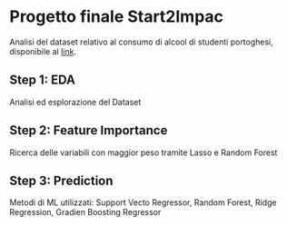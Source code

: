 # Progetto finale Start2Impac
Analisi del dataset relativo al consumo di alcool di studenti portoghesi, disponibile al [link](https://www.kaggle.com/datasets/uciml/student-alcohol-consumption).

## Step 1: EDA 
Analisi ed esplorazione del Dataset

## Step 2: Feature Importance 
Ricerca delle variabili con maggior peso tramite Lasso e Random Forest

## Step 3: Prediction
Metodi di ML utilizzati: Support Vecto Regressor, Random Forest, Ridge Regression, Gradien Boosting Regressor
